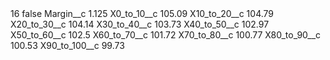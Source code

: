<?xml version="1.0" encoding="UTF-8"?>
<CustomMetadata xmlns="http://soap.sforce.com/2006/04/metadata" xmlns:xsi="http://www.w3.org/2001/XMLSchema-instance" xmlns:xsd="http://www.w3.org/2001/XMLSchema">
    <label>16</label>
    <protected>false</protected>
    <values>
        <field>Margin__c</field>
        <value xsi:type="xsd:double">1.125</value>
    </values>
    <values>
        <field>X0_to_10__c</field>
        <value xsi:type="xsd:double">105.09</value>
    </values>
    <values>
        <field>X10_to_20__c</field>
        <value xsi:type="xsd:double">104.79</value>
    </values>
    <values>
        <field>X20_to_30__c</field>
        <value xsi:type="xsd:double">104.14</value>
    </values>
    <values>
        <field>X30_to_40__c</field>
        <value xsi:type="xsd:double">103.73</value>
    </values>
    <values>
        <field>X40_to_50__c</field>
        <value xsi:type="xsd:double">102.97</value>
    </values>
    <values>
        <field>X50_to_60__c</field>
        <value xsi:type="xsd:double">102.5</value>
    </values>
    <values>
        <field>X60_to_70__c</field>
        <value xsi:type="xsd:double">101.72</value>
    </values>
    <values>
        <field>X70_to_80__c</field>
        <value xsi:type="xsd:double">100.77</value>
    </values>
    <values>
        <field>X80_to_90__c</field>
        <value xsi:type="xsd:double">100.53</value>
    </values>
    <values>
        <field>X90_to_100__c</field>
        <value xsi:type="xsd:double">99.73</value>
    </values>
</CustomMetadata>
